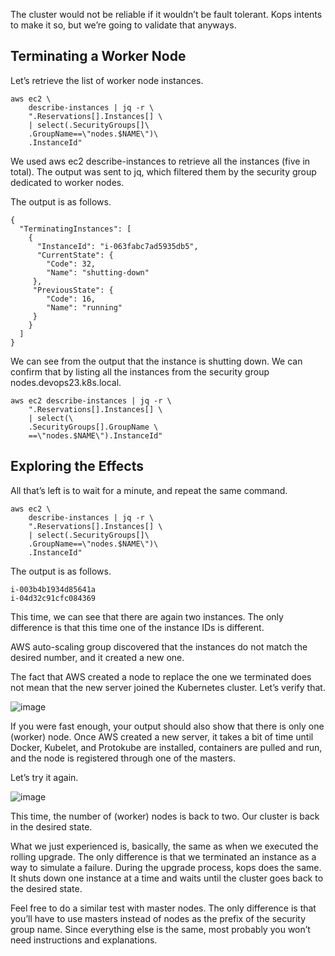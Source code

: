 The cluster would not be reliable if it wouldn’t be fault tolerant. Kops intents to make it so, but we’re going to validate that anyways.

## Terminating a Worker Node
Let’s retrieve the list of worker node instances.

```shell
aws ec2 \
    describe-instances | jq -r \
    ".Reservations[].Instances[] \
    | select(.SecurityGroups[]\
    .GroupName==\"nodes.$NAME\")\
    .InstanceId"
```

We used aws ec2 describe-instances to retrieve all the instances (five in total). The output was sent to jq, which filtered them by the security group dedicated to worker nodes.

The output is as follows.

```shell
{
  "TerminatingInstances": [
    {
      "InstanceId": "i-063fabc7ad5935db5",
      "CurrentState": {
        "Code": 32,
        "Name": "shutting-down"
     },
     "PreviousState": {
        "Code": 16,
        "Name": "running"
     }
    }
  ]
}
```
We can see from the output that the instance is shutting down. We can confirm that by listing all the instances from the security group nodes.devops23.k8s.local.

```shell
aws ec2 describe-instances | jq -r \
    ".Reservations[].Instances[] \
    | select(\
    .SecurityGroups[].GroupName \
    ==\"nodes.$NAME\").InstanceId"
```

## Exploring the Effects
All that’s left is to wait for a minute, and repeat the same command.

```shell
aws ec2 \
    describe-instances | jq -r \
    ".Reservations[].Instances[] \
    | select(.SecurityGroups[]\
    .GroupName==\"nodes.$NAME\")\
    .InstanceId"
```
The output is as follows.

```shell
i-003b4b1934d85641a
i-04d32c91cfc084369
```
This time, we can see that there are again two instances. The only difference is that this time one of the instance IDs is different.

AWS auto-scaling group discovered that the instances do not match the desired number, and it created a new one.

The fact that AWS created a node to replace the one we terminated does not mean that the new server joined the Kubernetes cluster. Let’s verify that.

![image](https://user-images.githubusercontent.com/33947539/185803419-d05b20b7-5629-49ad-b4aa-78becc1dcf2d.png)

If you were fast enough, your output should also show that there is only one (worker) node. Once AWS created a new server, it takes a bit of time until Docker, Kubelet, and Protokube are installed, containers are pulled and run, and the node is registered through one of the masters.

Let’s try it again.

![image](https://user-images.githubusercontent.com/33947539/185803444-455cdd6f-38b7-4395-9fde-f158c7269213.png)

This time, the number of (worker) nodes is back to two. Our cluster is back in the desired state.

What we just experienced is, basically, the same as when we executed the rolling upgrade. The only difference is that we terminated an instance as a way to simulate a failure. During the upgrade process, kops does the same. It shuts down one instance at a time and waits until the cluster goes back to the desired state.

Feel free to do a similar test with master nodes. The only difference is that you’ll have to use masters instead of nodes as the prefix of the security group name. Since everything else is the same, most probably you won’t need instructions and explanations.









